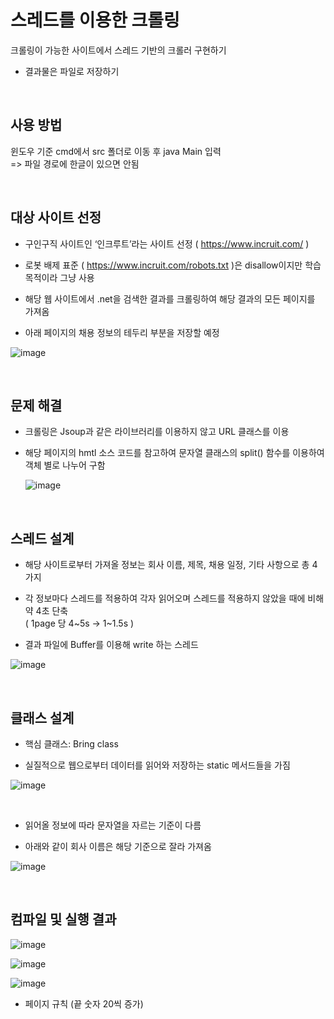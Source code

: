 # 스레드를 이용한 크롤링

크롤링이 가능한 사이트에서 스레드 기반의 크롤러 구현하기   
- 결과물은 파일로 저장하기

<br>

## 사용 방법

윈도우 기준 cmd에서 src 폴더로 이동 후 java Main 입력   
=> 파일 경로에 한글이 있으면 안됨


<br>

##  대상 사이트 선정

- 구인구직 사이트인 ‘인크루트’라는 사이트 선정 ( https://www.incruit.com/ )

- 로봇 배제 표준 ( https://www.incruit.com/robots.txt )은 disallow이지만         학습목적이라 그냥 사용

- 해당 웹 사이트에서 .net을 검색한 결과를 크롤링하여 해당 결과의 모든 페이지를    가져옴 

- 아래 페이지의 채용 정보의 테두리 부분을 저장할 예정

![image](https://user-images.githubusercontent.com/46551002/81673944-64271480-9487-11ea-9c75-f71ed78bba89.png)

<br>

## 문제 해결

- 크롤링은 Jsoup과 같은 라이브러리를 이용하지 않고 URL 클래스를 이용 

- 해당 페이지의 hmtl 소스 코드를 참고하여 문자열 클래스의 split() 함수를 이용하여
  객체 별로 나누어 구함

  ![image](https://user-images.githubusercontent.com/46551002/81674009-815be300-9487-11ea-8471-44f3a0bbd847.png)

<br>

## 스레드 설계

- 해당 사이트로부터 가져올 정보는 회사 이름, 제목, 채용 일정, 기타 사항으로 총 4가지 

- 각 정보마다 스레드를 적용하여 각자 읽어오며 스레드를 적용하지 않았을 때에 비해 
  약 4초 단축   
( 1page 당 4~5s -> 1~1.5s )

- 결과 파일에 Buffer를 이용해 write 하는 스레드

![image](https://user-images.githubusercontent.com/46551002/81674071-96387680-9487-11ea-9223-7d527f57eb03.png)


<br>

## 클래스 설계

- 핵심 클래스: Bring class

- 실질적으로 웹으로부터 데이터를 읽어와 저장하는 static 메서드들을 가짐

![image](https://user-images.githubusercontent.com/46551002/81674119-a94b4680-9487-11ea-95f7-a165e54684b8.png)

<br>

- 읽어올 정보에 따라 문자열을 자르는 기준이 다름

- 아래와 같이 회사 이름은 해당 기준으로 잘라 가져옴

![image](https://user-images.githubusercontent.com/46551002/81674163-b9632600-9487-11ea-9769-95bb8d64e952.png)

<br>

## 컴파일 및 실행 결과

![image](https://user-images.githubusercontent.com/46551002/81674206-c7b14200-9487-11ea-9807-a13b63a08620.png)

![image](https://user-images.githubusercontent.com/46551002/81674235-d3046d80-9487-11ea-9826-00e21fa50e6a.png)

![image](https://user-images.githubusercontent.com/46551002/81674262-da2b7b80-9487-11ea-8cba-63ff1f6362c3.png)


- 페이지 규칙 (끝 숫자 20씩 증가)